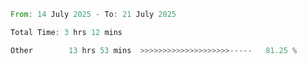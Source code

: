 <!--START_SECTION:waka-->

```rust
From: 14 July 2025 - To: 21 July 2025

Total Time: 3 hrs 12 mins

Other        13 hrs 53 mins  >>>>>>>>>>>>>>>>>>>>-----   81.25 %
```

<!--END_SECTION:waka-->

